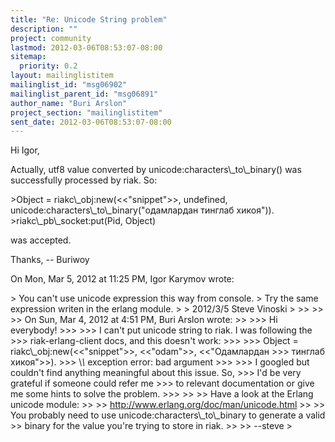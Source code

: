 ```yaml
---
title: "Re: Unicode String problem"
description: ""
project: community
lastmod: 2012-03-06T08:53:07-08:00
sitemap:
  priority: 0.2
layout: mailinglistitem
mailinglist_id: "msg06902"
mailinglist_parent_id: "msg06891"
author_name: "Buri Arslon"
project_section: "mailinglistitem"
sent_date: 2012-03-06T08:53:07-08:00
---
```



Hi Igor,

Actually, utf8 value converted by unicode:characters\\_to\\_binary() was
successfully processed by riak. So:

 &gt;Object = riakc\\_obj:new(&lt;&lt;"snippet"&gt;&gt;, undefined,
unicode:characters\\_to\\_binary("одамлардан тинглаб хикоя")).
 &gt;riakc\\_pb\\_socket:put(Pid, Object)

was accepted.

Thanks,
-- Buriwoy

On Mon, Mar 5, 2012 at 11:25 PM, Igor Karymov  wrote:

&gt; You can't use unicode expression this way from console.
&gt; Try the same expression writen in the erlang module.
&gt;
&gt; 2012/3/5 Steve Vinoski 
&gt;
&gt;&gt;
&gt;&gt;
&gt;&gt; On Sun, Mar 4, 2012 at 4:51 PM, Buri Arslon  wrote:
&gt;&gt;
&gt;&gt;&gt; Hi everybody!
&gt;&gt;&gt;
&gt;&gt;&gt; I can't put unicode string to riak. I was following the
&gt;&gt;&gt; riak-erlang-client docs, and this doesn't work:
&gt;&gt;&gt;
&gt;&gt;&gt; Object = riakc\\_obj:new(&lt;&lt;"snippet"&gt;&gt;, &lt;&lt;"odam"&gt;&gt;, &lt;&lt;"Одамлардан
&gt;&gt;&gt; тинглаб хикоя"&gt;&gt;).
&gt;&gt;&gt; \\*\\* exception error: bad argument
&gt;&gt;&gt;
&gt;&gt;&gt; I googled but couldn't find anything meaningful about this issue. So,
&gt;&gt;&gt; I'd be very grateful if someone could refer me
&gt;&gt;&gt; to relevant documentation or give me some hints to solve the problem.
&gt;&gt;&gt;
&gt;&gt;
&gt;&gt; Have a look at the Erlang unicode module:
&gt;&gt;
&gt;&gt; http://www.erlang.org/doc/man/unicode.html
&gt;&gt;
&gt;&gt; You probably need to use unicode:characters\\_to\\_binary to generate a valid
&gt;&gt; binary for the value you're trying to store in riak.
&gt;&gt;
&gt;&gt; --steve
&gt;
